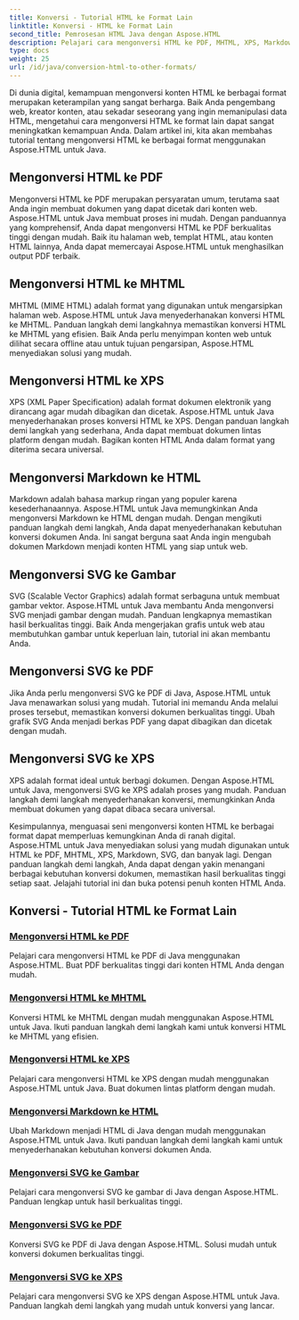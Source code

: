 ```yaml
---
title: Konversi - Tutorial HTML ke Format Lain
linktitle: Konversi - HTML ke Format Lain
second_title: Pemrosesan HTML Java dengan Aspose.HTML
description: Pelajari cara mengonversi HTML ke PDF, MHTML, XPS, Markdown, SVG, dan lainnya di Java menggunakan Aspose.HTML. Konversi dokumen berkualitas tinggi menjadi mudah.
type: docs
weight: 25
url: /id/java/conversion-html-to-other-formats/
---
```


Di dunia digital, kemampuan mengonversi konten HTML ke berbagai format merupakan keterampilan yang sangat berharga. Baik Anda pengembang web, kreator konten, atau sekadar seseorang yang ingin memanipulasi data HTML, mengetahui cara mengonversi HTML ke format lain dapat sangat meningkatkan kemampuan Anda. Dalam artikel ini, kita akan membahas tutorial tentang mengonversi HTML ke berbagai format menggunakan Aspose.HTML untuk Java.

## Mengonversi HTML ke PDF

Mengonversi HTML ke PDF merupakan persyaratan umum, terutama saat Anda ingin membuat dokumen yang dapat dicetak dari konten web. Aspose.HTML untuk Java membuat proses ini mudah. Dengan panduannya yang komprehensif, Anda dapat mengonversi HTML ke PDF berkualitas tinggi dengan mudah. Baik itu halaman web, templat HTML, atau konten HTML lainnya, Anda dapat memercayai Aspose.HTML untuk menghasilkan output PDF terbaik.

## Mengonversi HTML ke MHTML

MHTML (MIME HTML) adalah format yang digunakan untuk mengarsipkan halaman web. Aspose.HTML untuk Java menyederhanakan konversi HTML ke MHTML. Panduan langkah demi langkahnya memastikan konversi HTML ke MHTML yang efisien. Baik Anda perlu menyimpan konten web untuk dilihat secara offline atau untuk tujuan pengarsipan, Aspose.HTML menyediakan solusi yang mudah.

## Mengonversi HTML ke XPS

XPS (XML Paper Specification) adalah format dokumen elektronik yang dirancang agar mudah dibagikan dan dicetak. Aspose.HTML untuk Java menyederhanakan proses konversi HTML ke XPS. Dengan panduan langkah demi langkah yang sederhana, Anda dapat membuat dokumen lintas platform dengan mudah. Bagikan konten HTML Anda dalam format yang diterima secara universal.

## Mengonversi Markdown ke HTML

Markdown adalah bahasa markup ringan yang populer karena kesederhanaannya. Aspose.HTML untuk Java memungkinkan Anda mengonversi Markdown ke HTML dengan mudah. Dengan mengikuti panduan langkah demi langkah, Anda dapat menyederhanakan kebutuhan konversi dokumen Anda. Ini sangat berguna saat Anda ingin mengubah dokumen Markdown menjadi konten HTML yang siap untuk web.

## Mengonversi SVG ke Gambar

SVG (Scalable Vector Graphics) adalah format serbaguna untuk membuat gambar vektor. Aspose.HTML untuk Java membantu Anda mengonversi SVG menjadi gambar dengan mudah. Panduan lengkapnya memastikan hasil berkualitas tinggi. Baik Anda mengerjakan grafis untuk web atau membutuhkan gambar untuk keperluan lain, tutorial ini akan membantu Anda.

## Mengonversi SVG ke PDF

Jika Anda perlu mengonversi SVG ke PDF di Java, Aspose.HTML untuk Java menawarkan solusi yang mudah. Tutorial ini memandu Anda melalui proses tersebut, memastikan konversi dokumen berkualitas tinggi. Ubah grafik SVG Anda menjadi berkas PDF yang dapat dibagikan dan dicetak dengan mudah.

## Mengonversi SVG ke XPS

XPS adalah format ideal untuk berbagi dokumen. Dengan Aspose.HTML untuk Java, mengonversi SVG ke XPS adalah proses yang mudah. Panduan langkah demi langkah menyederhanakan konversi, memungkinkan Anda membuat dokumen yang dapat dibaca secara universal.

Kesimpulannya, menguasai seni mengonversi konten HTML ke berbagai format dapat memperluas kemungkinan Anda di ranah digital. Aspose.HTML untuk Java menyediakan solusi yang mudah digunakan untuk HTML ke PDF, MHTML, XPS, Markdown, SVG, dan banyak lagi. Dengan panduan langkah demi langkah, Anda dapat dengan yakin menangani berbagai kebutuhan konversi dokumen, memastikan hasil berkualitas tinggi setiap saat. Jelajahi tutorial ini dan buka potensi penuh konten HTML Anda.

## Konversi - Tutorial HTML ke Format Lain
### [Mengonversi HTML ke PDF](./convert-html-to-pdf/)
Pelajari cara mengonversi HTML ke PDF di Java menggunakan Aspose.HTML. Buat PDF berkualitas tinggi dari konten HTML Anda dengan mudah.
### [Mengonversi HTML ke MHTML](./convert-html-to-mhtml/)
Konversi HTML ke MHTML dengan mudah menggunakan Aspose.HTML untuk Java. Ikuti panduan langkah demi langkah kami untuk konversi HTML ke MHTML yang efisien.
### [Mengonversi HTML ke XPS](./convert-html-to-xps/)
Pelajari cara mengonversi HTML ke XPS dengan mudah menggunakan Aspose.HTML untuk Java. Buat dokumen lintas platform dengan mudah.
### [Mengonversi Markdown ke HTML](./convert-markdown-to-html/)
Ubah Markdown menjadi HTML di Java dengan mudah menggunakan Aspose.HTML untuk Java. Ikuti panduan langkah demi langkah kami untuk menyederhanakan kebutuhan konversi dokumen Anda.
### [Mengonversi SVG ke Gambar](./convert-svg-to-image/)
Pelajari cara mengonversi SVG ke gambar di Java dengan Aspose.HTML. Panduan lengkap untuk hasil berkualitas tinggi.
### [Mengonversi SVG ke PDF](./convert-svg-to-pdf/)
Konversi SVG ke PDF di Java dengan Aspose.HTML. Solusi mudah untuk konversi dokumen berkualitas tinggi.
### [Mengonversi SVG ke XPS](./convert-svg-to-xps/)
Pelajari cara mengonversi SVG ke XPS dengan Aspose.HTML untuk Java. Panduan langkah demi langkah yang mudah untuk konversi yang lancar.